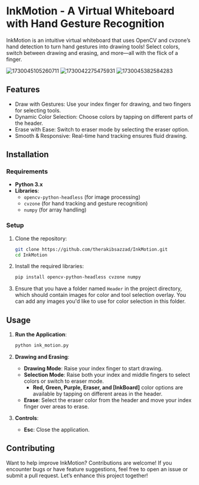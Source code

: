 # InkMotion - A Virtual Whiteboard with Hand Gesture Recognition

InkMotion is an intuitive virtual whiteboard that uses OpenCV and cvzone’s hand detection to turn hand gestures into drawing tools! Select colors, switch between drawing and erasing, and more—all with the flick of a finger.


![1730045105260711](https://github.com/user-attachments/assets/f7aee652-803f-432f-86bd-caf5816324fd)
![1730042275475931](https://github.com/user-attachments/assets/929f9532-28b2-4f50-abbd-0a19e3925f49)
![1730045382584283](https://github.com/user-attachments/assets/14ebdac0-679d-45f0-b662-2751a370f57e)


## Features
- Draw with Gestures: Use your index finger for drawing, and two fingers for selecting tools.
- Dynamic Color Selection: Choose colors by tapping on different parts of the header.
- Erase with Ease: Switch to eraser mode by selecting the eraser option.
- Smooth & Responsive: Real-time hand tracking ensures fluid drawing.


## Installation

### Requirements
- **Python 3.x**
- **Libraries**:
  - `opencv-python-headless` (for image processing)
  - `cvzone` (for hand tracking and gesture recognition)
  - `numpy` (for array handling)

### Setup
1. Clone the repository:
   ```bash
   git clone https://github.com/therakibsazzad/InkMotion.git
   cd InkMotion
   ```

2. Install the required libraries:
   ```bash
   pip install opencv-python-headless cvzone numpy
   ```

3. Ensure that you have a folder named `Header` in the project directory, which should contain images for color and tool selection overlay. You can add any images you'd like to use for color selection in this folder.

## Usage

1. **Run the Application**:
   ```bash
   python ink_motion.py
   ```

2. **Drawing and Erasing**:
   - **Drawing Mode**: Raise your index finger to start drawing.
   - **Selection Mode**: Raise both your index and middle fingers to select colors or switch to eraser mode.
     - **Red, Green, Purple, Eraser, and [InkBoard]** color options are available by tapping on different areas in the header.
   - **Erase**: Select the eraser color from the header and move your index finger over areas to erase.

3. **Controls**:
   - **Esc**: Close the application.


## Contributing
Want to help improve InkMotion? Contributions are welcome! If you encounter bugs or have feature suggestions, feel free to open an issue or submit a pull request. Let’s enhance this project together!
